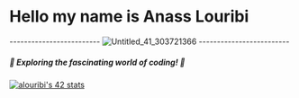 # Hello my name is Anass Louribi
------------------------- ![Untitled_41_303721366](https://github.com/anasslouribi/hello/assets/106435885/2da81696-18e4-4a08-b7d9-6779c3b458be) -------------------------

##### 🚀 Exploring the fascinating world of coding! 🌟

[![alouribi's 42 stats](https://badge.mediaplus.ma/darkblue/alouribi)](https://github.com/oakoudad/badge42)
